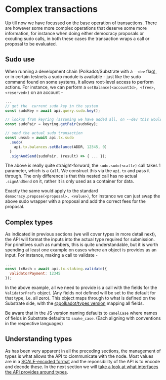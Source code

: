 # Complex transactions

Up till now we have focussed on the base operation of transactions. There are however some more complex operations that deserve some more information, for instance when doing either democracy proposals or excuting sudo calls, in both these cases the transaction wraps a call or proposal to be evaluated.

## Sudo use

When running a development chain (Polkadot/Substrate with a `--dev` flag), or in certain testnets a sudo module is available - just like the sudo command found on some systems, it allows root-level access to perform actions. For instance, we can perform a `setBalance(<accountId>, <free>, <reserved>)` on an account -

```js
...
// get the  current sudo key in the system
const sudoKey = await api.query.sudo.key();

// lookup from keyring (assuming we have added all, on --dev this would be `//Alice`)
const sudoPair = keyring.getPair(sudoKey);

// send the actual sudo transaction
const unsub = await api.tx.sudo
  .sudo(
    api.tx.balances.setBalance(ADDR, 12345, 0)
  )
  .signAndSend(sudoPair, (result) => { ... });
```

The above is really quite straight-forward, the `sudo.sudo(<call>)` call takes 1 parameter, which is a `Call`. We construct this via the `api.tx` and pass it through. The only difference is that this nested call has no actual `.signAndSend` on it, rather it is only used as a container for data.

Exactly the same would apply to the standard `democracy.propose(<proposal>, <value>)`, for instance we can just swap the above sudo wrapper with a proposal and add the correct fees for the proposal.

## Complex types

As indicated in previous sections (we will cover types in more detail next), the API will format the inputs into the actual type required for submission. For primitives such as numbers, this is quite understandable, but it is worth spending at least one example on cases where an object is provides as an input. For instance, making a call to validate -

```js
...
const txHash = await api.tx.staking.validate({
  validatorPayment: 12345
});
```

In the above example, all we need to provide is a call with the fields for the `ValidatorPrefs` object. (Any fields not defined will be set to the default for that type, i.e. all zero). This object maps through to what is defined on the Substrate side, with the [@polkadot/types version](https://github.com/polkadot-js/api/blob/master/packages/types/src/interfaces/staking/definitions.ts) mapping all fields.

Be aware that in the JS version naming defaults to `camelCase` where names of fields in Substrate defaults to `snake_case`. (Each aligning with conventions in the respective languages)

## Understanding types

As has been very apparent in all the preceding sections, the management of types is what allows the API to ciommunicate with the node. Most values are in a [SCALE-encoded format](https://github.com/paritytech/parity-scale-codec) and the reponsibility of the  API is to encode and decode these. In the next section we will [take a look at what interfaces the API provides around types](types.basics.md).
